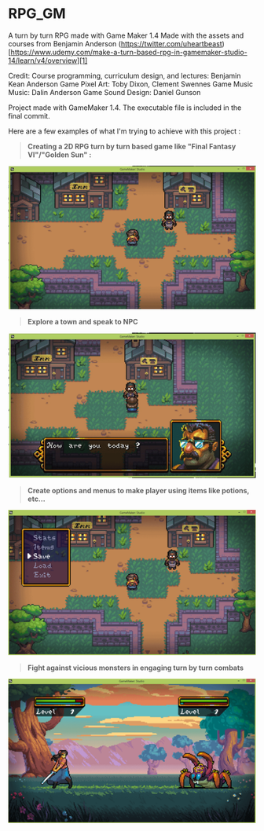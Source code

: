 # RPG_GM
A turn by turn RPG made with Game Maker 1.4
Made with the assets and courses from Benjamin Anderson (https://twitter.com/uheartbeast)
[https://www.udemy.com/make-a-turn-based-rpg-in-gamemaker-studio-14/learn/v4/overview][1]

Credit:
Course programming, curriculum design, and lectures: Benjamin Kean Anderson
Game Pixel Art: Toby Dixon, Clement Swennes
Game Music Music: Dalin Anderson
Game Sound Design: Daniel Gunson

Project made with GameMaker 1.4.
The executable file is included in the final commit.

Here are a few examples of what I'm trying to achieve with this project :
> **Creating a 2D RPG turn by turn based game like "Final Fantasy VI"/"Golden Sun" :** 

[![PLG01](img/img01.png)](img/img01.png)

> **Explore a town and speak to NPC** 

[![PLG02](img/img02.png)](img/img02.png)

> **Create options and menus to make player using items like potions, etc...**

[![PLG03](img/img03.png)](img/img03.png)

> **Fight against vicious monsters in engaging turn by turn combats**

[![PLG04](img/img04.png)](img/img04.png)